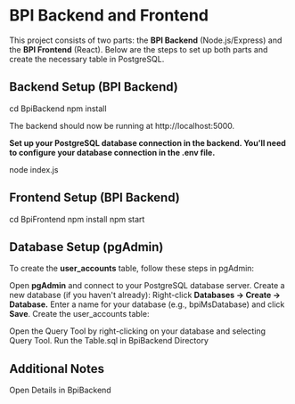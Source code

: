 # BPI Backend and Frontend

This project consists of two parts: the **BPI Backend** (Node.js/Express) and the **BPI Frontend** (React). Below are the steps to set up both parts and create the necessary table in PostgreSQL.



## Backend Setup (BPI Backend)

cd BpiBackend
npm install

The backend should now be running at http://localhost:5000.


**Set up your PostgreSQL database connection in the backend. You’ll need to configure your database connection in the .env file.** 


node index.js


## Frontend Setup (BPI Backend)

cd BpiFrontend
npm install
npm start


## Database Setup (pgAdmin)
To create the **user_accounts** table, follow these steps in pgAdmin:

Open **pgAdmin** and connect to your PostgreSQL database server.
Create a new database (if you haven't already):
Right-click **Databases → Create → Database.**
Enter a name for your database (e.g., bpiMsDatabase) and click **Save**.
Create the user_accounts table:

Open the Query Tool by right-clicking on your database and selecting Query Tool.
Run the Table.sql in BpiBackend Directory


## Additional Notes

Open Details in BpiBackend 
